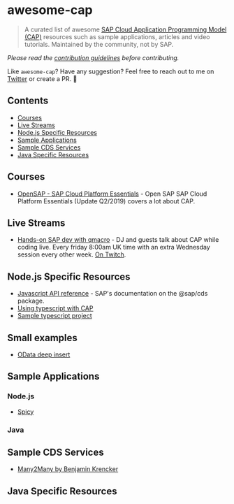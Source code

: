 # awesome-cap

> A curated list of awesome [SAP Cloud Application Programming Model (CAP)](https://blogs.sap.com/2018/06/05/introducing-the-new-application-programming-model-for-sap-cloud-platform/) resources such as sample applications, articles and video tutorials. Maintained by the community, not by SAP.

*Please read the [contribution guidelines](contributing.md) before contributing.*

Like `awesome-cap`? Have any suggestion? Feel free to reach out to me on [Twitter](https://twitter.com/tiagobalmeida) or create a PR. 👋

## Contents

- [Courses](#courses)
- [Live Streams](#live-streams)
- [Node.js Specific Resources](#node.js-specific-resources)
- [Sample Applications](#sample-applications)
- [Sample CDS Services](#sample-cds-services)
- [Java Specific Resources](#java-specific-resources)

## Courses

- [OpenSAP - SAP Cloud Platform Essentials](https://open.sap.com/courses/cp1-3/) - Open SAP SAP Cloud Platform Essentials (Update Q2/2019) covers a lot about CAP.

## Live Streams

- [Hands-on SAP dev with qmacro](https://blogs.sap.com/2019/01/16/hands-on-sap-dev-with-qmacro-new-live-stream-series/) - DJ and guests talk about CAP while coding live. Every friday 8:00am UK time with an extra Wednesday session every other week. [On Twitch](https://www.twitch.tv/qmacro99).

## Node.js Specific Resources
- [Javascript API reference](https://cap.cloud.sap/docs/node.js/api#cds-async) - SAP's documentation on the @sap/cds package.
- [Using typescript with CAP](https://blogs.sap.com/2020/05/22/taking-cap-to-the-next-level-with-typescript/)
- [Sample typescript project](https://github.com/HeneryHawk/cap-bookshop-typescript)

## Small examples

 - [OData deep insert](https://github.com/sapmentors/cap-community/tree/master/examples/deep-insert)

## Sample Applications

### Node.js

- [Spicy](https://github.com/SAP/cloud-sample-spaceflight-node)

### Java

## Sample CDS Services

 - [Many2Many by Benjamin Krencker](https://answers.sap.com/questions/12848180/cds-associations-not-working-as-expected-in-cap-pr.html)

## Java Specific Resources

